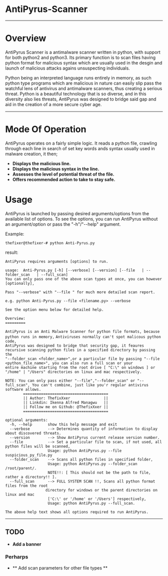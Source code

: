 # AntiPyrus-Scanner
***

# Overview

AntiPyrus Scanner is a antimalware scanner written in python, with support for both python2 and python3.
Its primary function is to scan files having python format for malicious syntax which are usually used in 
the desgin and launch of malicious attacks agains unsuspecting individuals.

Python being an interpreted language runs entirely in memory, as such python type programs which are malicious
in nature can easily slip pass the watchful lens of antivirus and antimalware scanners, thus creating a serious
threat. Python is a beautiful technology that is so diverse, and in this diversity also lies threats, AntiPyrus 
was designed to bridge said gap and aid in the creation of a more secure cyber age.

***

# Mode Of Operation

AntiPyrus operates on a fairly simple logic. It reads a python file, crawling through each line in search of set
key words ands syntax usually used in malware creation, it then;

* **Displays the malicious line.** <br>
* **Displays the malicious syntax in the line.** <br>
* **Assesses the level of potential threat of the file.**<br>
* **Offers recommended action to take to stay safe.**<br> 


# Usage

AntiPyrus is launched by passing desired arguments/options from the available list of options.
To see the options, you can run AntiPyrus without an argument/option or pass the "-h"/"--help"
argument.

Example:

`thefixer@thefixer-# python Anti-Pyrus.py`

result:

`AntiPyrus requires arguments [options] to run.`<br>

`usage:  Anti-Pyrus.py [-h] [--verbose] [--version]
              [--file   | --folder_scan   | --full_scan]`<br>
`You can only pass one of the above scan types at once, you can however [optionally],`<br>

`Pass "--verbose" with "--file " for much more detailed scan report.`<br>

`e.g. python Anti-Pyrus.py --file <filename.py> --verbose `<br>

`See the option menu below for detailed help.`<br>

`Overview:`<br>
`=========`<br>

`AntiPyrus is an Anti Malware Scanner for python file formats, because python runs in memory,` 
`Antiviruses normally can't spot malicous python code,`<br>
`AntiPyrus was designed to bridge that security gap, it feaures recursive scanning python files in a specified directory by passing the` <br>`"--folder_scan <folder_name>",or a particular file by passing "--file <python_file_name>", you can also run a full scan or your`
<br> `entire machine starting from the root drive [ "C:\" on windows ] or "/home" | "/Users" directories on linux and mac respectively.`<br>

`NOTE: You can only pass either "--file","--folder_scan" or "--full_scan", You can't combine, just like you'r regular antivirus software allows.`<br>
`        ======================================`<br>
`        || Author: ThefixXxer               ||`<br>
`        || Linkdin: Ikenna Alfred Managwu   ||`<br>
`        || Follow me on Github: @ThefixXxer ||`<br>
`        ======================================`<br>

`optional arguments:`<br>
`  -h, --help       show this help message and exit`<br>
`  --verbose        --> Determines quantity of information to display about discovered threats.`<br>
`  --version        --> Show AntiPyrus current release version number.`<br>
`  --file           --> Set a particular file to scan, if not used, all python files will be scanned,`<br>
`                   Usage: python AntiPyrus.py --file suspicious_py_file.py`<br>
`  --folder_scan    --> Scans all python files in specified folder,`<br>
`                   Usage: python AntiPyrus.py --folder_scan /root/parent/.`<br>
`                   NOTE!!: [ This should not be the path to file, rather a directory!! ].`<br>
`  --full_scan      --> FULL SYSTEM SCAN !!, Scans all python format files from the root`<br>
`                  directory for windows or the parent directories on linux and mac`<br>
`                   ['C:\' or '/home' or '/Users'] respectively,`<br>
`                   Usage: python AntiPyrus.py --full_scan.`<br>


`The above help text shows all options required to run AntiPyrus.`

***

## TODO
* **Add a banner** 

### Perharps
* ** Add scan parameters for other file types **
